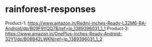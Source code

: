 # rainforest-responses

Product-1: https://www.amazon.in/Redmi-inches-Ready-L32M6-RA-Android/dp/B09F9YQQ7B/ref=lp_1389396031_1_1
Product-2: https://www.amazon.in/OnePlus-inches-Ready-Android-32Y1/dp/B08B42LWKN/ref=lp_1389396031_1_2
